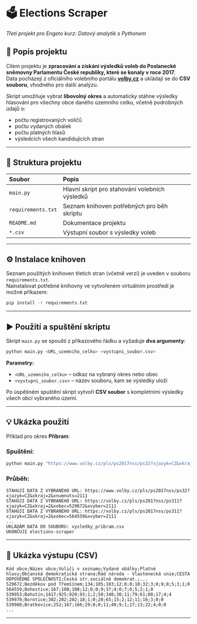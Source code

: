 # 🗳️ Elections Scraper
*Třetí projekt pro Engeto kurz: Datový analytik s Pythonem*  

## 📘 Popis projektu
Cílem projektu je **zpracování a získání výsledků voleb do Poslanecké sněmovny Parlamentu České republiky, které se konaly v roce 2017**.  
Data pocházejí z oficiálního volebního portálu **[volby.cz](https://www.volby.cz/pls/ps2017nss/ps3?xjazyk=CZ)** a ukládají se do **CSV souboru**, vhodného pro další analýzu.  

Skript umožňuje vybrat **libovolný okres** a automaticky stáhne výsledky hlasování pro všechny obce daného územního celku, včetně podrobných údajů o:
- počtu registrovaných voličů  
- počtu vydaných obálek  
- počtu platných hlasů  
- výsledcích všech kandidujících stran  

---

## 🧩 Struktura projektu
| Soubor | Popis |
|:--------|:-------|
| `main.py` | Hlavní skript pro stahování volebních výsledků |
| `requirements.txt` | Seznam knihoven potřebných pro běh skriptu |
| `README.md` | Dokumentace projektu |
| `*.csv` | Výstupní soubor s výsledky voleb |

---

## ⚙️ Instalace knihoven
Seznam použitých knihoven třetích stran (včetně verzí) je uveden v souboru `requirements.txt`.  
Nainstalovat potřebné knihovny ve vytvořeném virtuálním prostředí je možné příkazem:
```bash
pip install -r requirements.txt
```

---

## ▶️ Použití a spuštění skriptu
Skript `main.py` se spouští z příkazového řádku a vyžaduje **dva argumenty**:

```bash
python main.py <URL_uzemniho_celku> <vystupni_soubor.csv>
```

**Parametry:**
- `<URL_uzemniho_celku>` – odkaz na vybraný okres nebo obec 
- `<vystupni_soubor.csv>` – název souboru, kam se výsledky uloží  

Po úspěšném spuštění skript vytvoří **CSV soubor** s kompletními výsledky všech obcí vybraného území.

---

## 💡 Ukázka použití
Příklad pro okres **Příbram**:

### Spuštění:
```bash
python main.py "https://www.volby.cz/pls/ps2017nss/ps32?xjazyk=CZ&xkraj=2&xnumnuts=2111" vysledky_pribram.csv
```

### Průběh:
```
STAHUJI DATA Z VYBRANÉHO URL: https://www.volby.cz/pls/ps2017nss/ps32?xjazyk=CZ&xkraj=2&xnumnuts=2111
STAHUJI DATA Z VYBRANÉHO URL: https://volby.cz/pls/ps2017nss/ps311?xjazyk=CZ&xkraj=2&xobec=529672&xvyber=2111
STAHUJI DATA Z VYBRANÉHO URL: https://volby.cz/pls/ps2017nss/ps311?xjazyk=CZ&xkraj=2&xobec=564559&xvyber=2111
...
UKLÁDÁM DATA DO SOUBORU: vysledky_pribram.csv
UKONČUJI elections-scraper
```

---

## 🧾 Ukázka výstupu (CSV)
```csv
Kód obce;Název obce;Voliči v seznamu;Vydané obálky;Platné hlasy;Občanská demokratická strana;Řád národa - Vlastenecká unie;CESTA ODPOVĚDNÉ SPOLEČNOSTI;Česká str.sociálně demokrat.;...
529672;Bezděkov pod Třemšínem;134;105;103;12;0;0;10;32;3;0;9;8;5;3;1;0
564559;Bohostice;167;108;108;12;0;0;9;37;4;0;7;6;5;2;1;0
539953;Bohutín;1417;925;920;93;1;2;50;348;30;11;79;61;88;17;4;4
539970;Borotice;302;202;202;18;1;0;20;65;15;2;12;11;16;3;0;0
539988;Bratkovice;252;167;166;29;0;0;11;40;9;1;17;13;22;4;0;0
...
```

---

